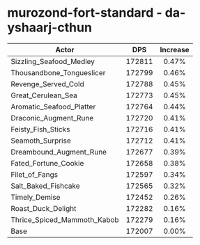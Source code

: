 # murozond-fort-standard - da-yshaarj-cthun
| Actor | DPS | Increase |
|---|:---:|:---:|
|Sizzling_Seafood_Medley|172811|0.47%|
|Thousandbone_Tongueslicer|172799|0.46%|
|Revenge_Served_Cold|172788|0.45%|
|Great_Cerulean_Sea|172773|0.45%|
|Aromatic_Seafood_Platter|172764|0.44%|
|Draconic_Augment_Rune|172720|0.41%|
|Feisty_Fish_Sticks|172716|0.41%|
|Seamoth_Surprise|172712|0.41%|
|Dreambound_Augment_Rune|172677|0.39%|
|Fated_Fortune_Cookie|172658|0.38%|
|Filet_of_Fangs|172597|0.34%|
|Salt_Baked_Fishcake|172565|0.32%|
|Timely_Demise|172452|0.26%|
|Roast_Duck_Delight|172282|0.16%|
|Thrice_Spiced_Mammoth_Kabob|172279|0.16%|
|Base|172007|0.00%|
